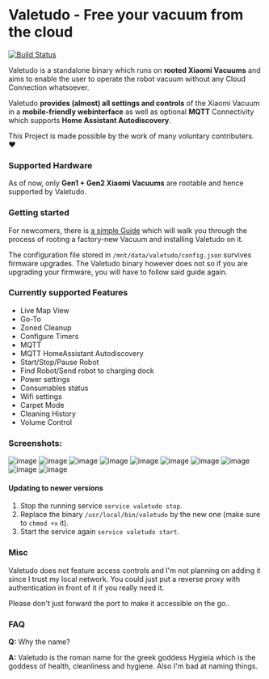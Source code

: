 # Valetudo - Free your vacuum from the cloud

[![Build Status](https://travis-ci.com/Hypfer/Valetudo.svg?branch=master)](https://travis-ci.com/Hypfer/Valetudo)

Valetudo is a standalone binary which runs on **rooted Xiaomi Vacuums** and aims to enable the user to operate the robot vacuum without any Cloud Connection whatsoever.

Valetudo **provides (almost) all settings and controls** of the Xiaomi Vacuum in a **mobile-friendly webinterface** as well as optional **MQTT** Connectivity which supports **Home Assistant Autodiscovery**.

This Project is made possible by the work of many voluntary contributers. ❤

### Supported Hardware
As of now, only **Gen1 + Gen2 Xiaomi Vacuums** are rootable and hence supported by Valetudo.

### Getting started
For newcomers, there is [a simple Guide](https://github.com/dgiese/dustcloud/wiki/Cloud-Free-Firmware-Image-With-Valetudo) which will walk you through the process of rooting a factory-new Vacuum and installing Valetudo on it.

The configuration file stored in `/mnt/data/valetudo/config.json` survives firmware upgrades.
The Valetudo binary however does not so if you are upgrading your firmware, you will have to follow said guide again.

### Currently supported Features
* Live Map View
* Go-To
* Zoned Cleanup
* Configure Timers
* MQTT
* MQTT HomeAssistant Autodiscovery
* Start/Stop/Pause Robot
* Find Robot/Send robot to charging dock
* Power settings
* Consumables status
* Wifi settings
* Carpet Mode
* Cleaning History
* Volume Control

### Screenshots:

![image](https://user-images.githubusercontent.com/974410/53036687-88f52d80-3478-11e9-8e9d-e3af35161de0.png)
![image](https://user-images.githubusercontent.com/974410/53036893-1cc6f980-3479-11e9-9cc5-efefea03eb90.png)
![image](https://user-images.githubusercontent.com/974410/53036815-e7221080-3478-11e9-9dc0-db5bedc741af.png)
![image](https://user-images.githubusercontent.com/974410/53036921-2a7c7f00-3479-11e9-87da-633a7319c1bf.png)
![image](https://user-images.githubusercontent.com/974410/53036855-028d1b80-3479-11e9-93a1-3ac7764f1089.png)
![image](https://user-images.githubusercontent.com/974410/53036928-2fd9c980-3479-11e9-8fe9-7ae1e124e4d7.png)
![image](https://user-images.githubusercontent.com/974410/53036939-35cfaa80-3479-11e9-9276-ff5333c98dd6.png)
![image](https://user-images.githubusercontent.com/974410/53036947-3a945e80-3479-11e9-9c40-71775322635b.png)
![image](https://user-images.githubusercontent.com/974410/53037020-657eb280-3479-11e9-9cf4-c9e69740d0e1.png)
![image](https://user-images.githubusercontent.com/974410/53036972-45e78a00-3479-11e9-83c3-c55320ced3ca.png)

#### Updating to newer versions
1. Stop the running service `service valetudo stop`.
2. Replace the binary `/usr/local/bin/valetudo` by the new one (make sure to `chmod +x` it).
3. Start the service again `service valetudo start`.

### Misc
Valetudo does not feature access controls and I'm not planning on adding it since I trust my local network.
You could just put a reverse proxy with authentication in front of it if you really need it.

Please don't just forward the port to make it accessible on the go..

### FAQ
**Q:** Why the name?

**A:** Valetudo is the roman name for the greek goddess Hygieia which is the goddess of health, cleanliness and hygiene. Also I'm bad at naming things.
